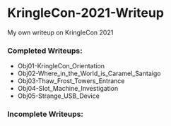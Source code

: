 # KringleCon-2021-Writeup

My own writeup on KringleCon 2021

### Completed Writeups:

- Obj01-KringleCon_Orientation
- Obj02-Where_in_the_World_is_Caramel_Santaigo
- Obj03-Thaw_Frost_Towers_Entrance
- Obj04-Slot_Machine_Investigation
- Obj05-Strange_USB_Device

### Incomplete Writeups:
